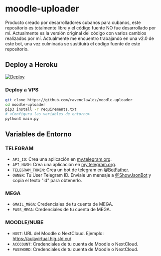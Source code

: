 # moodle-uploader

Producto creado por desarrolladores cubanos para cubanos, este repositorio es totalmente libre y el código fuente NO fue desarrollado por mí.
Actualmente es la versión original del código con varios cambios realizados por mí. Actualmente me encuentro trabajando en una v2.0 de este bot, una vez culminada se sustituirá el código fuente de este repositorio.

## Deploy a Heroku
[![Deploy](https://www.herokucdn.com/deploy/button.svg)](https://heroku.com/deploy?template=https://github.com/BigSmokeCuba/Mío) 

### Deploy a VPS

```sh
git clone https://github.com/ravenclawldz/moodle-uploader
cd moodle-uploader
pip3 install -r requirements.txt
# <Configura las variables de entorno>
python3 main.py
```

## Variables de Entorno
### TELEGRAM
- `API_ID`: Crea una aplicación en [my.telegram.org](https://my.telegram.org).
- `API_HASH`: Crea una aplicación en [my.telegram.org](https://my.telegram.org).
- `TELEGRAM_TOKEN`: Crea un bot de telegram en [@BotFather](https://t.me/BotFather).
- `OWNER`: Tu User Telegram ID. Enviale un mensaje a [@ShowJsonBot](https://t.me/ShowJsonBot) y copia el texto "id" para obtenerlo.
### MEGA
- `GMAIL_MEGA`: Credenciales de tu cuenta de MEGA.
- `PASS_MEGA`: Credenciales de tu cuenta de MEGA.
### MOODLE/NUBE
- `HOST`: URL del Moodle o NextCloud. Ejemplo: https://aulavirtual.hlg.sld.cu/
- `ACCCOUNT`: Credenciales de tu cuenta de Moodle o NextCloud.
- `PASSWORD`: Credenciales de tu cuenta de Moodle o NextCloud.
